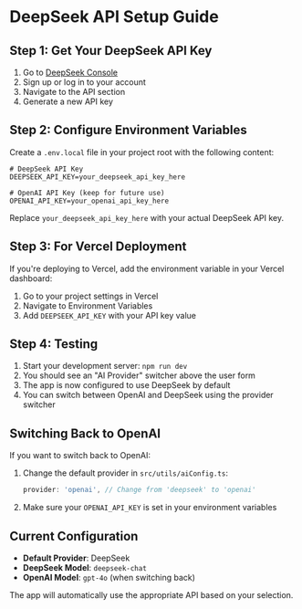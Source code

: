 # DeepSeek API Setup Guide

## Step 1: Get Your DeepSeek API Key

1. Go to [DeepSeek Console](https://platform.deepseek.com/)
2. Sign up or log in to your account
3. Navigate to the API section
4. Generate a new API key

## Step 2: Configure Environment Variables

Create a `.env.local` file in your project root with the following content:

```env
# DeepSeek API Key
DEEPSEEK_API_KEY=your_deepseek_api_key_here

# OpenAI API Key (keep for future use)
OPENAI_API_KEY=your_openai_api_key_here
```

Replace `your_deepseek_api_key_here` with your actual DeepSeek API key.

## Step 3: For Vercel Deployment

If you're deploying to Vercel, add the environment variable in your Vercel dashboard:

1. Go to your project settings in Vercel
2. Navigate to Environment Variables
3. Add `DEEPSEEK_API_KEY` with your API key value

## Step 4: Testing

1. Start your development server: `npm run dev`
2. You should see an "AI Provider" switcher above the user form
3. The app is now configured to use DeepSeek by default
4. You can switch between OpenAI and DeepSeek using the provider switcher

## Switching Back to OpenAI

If you want to switch back to OpenAI:

1. Change the default provider in `src/utils/aiConfig.ts`:
   ```typescript
   provider: 'openai', // Change from 'deepseek' to 'openai'
   ```

2. Make sure your `OPENAI_API_KEY` is set in your environment variables

## Current Configuration

- **Default Provider**: DeepSeek
- **DeepSeek Model**: `deepseek-chat`
- **OpenAI Model**: `gpt-4o` (when switching back)

The app will automatically use the appropriate API based on your selection. 